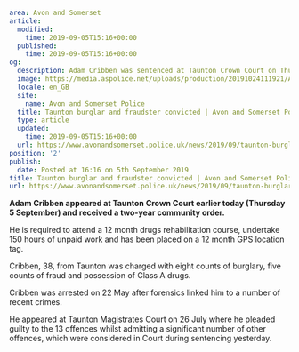 ```yaml
area: Avon and Somerset
article:
  modified:
    time: 2019-09-05T15:16+00:00
  published:
    time: 2019-09-05T15:16+00:00
og:
  description: Adam Cribben was sentenced at Taunton Crown Court on Thursday.
  image: https://media.aspolice.net/uploads/production/20191024111921/Adam-Cribben_for-web.jpg
  locale: en_GB
  site:
    name: Avon and Somerset Police
  title: Taunton burglar and fraudster convicted | Avon and Somerset Police
  type: article
  updated:
    time: 2019-09-05T15:16+00:00
  url: https://www.avonandsomerset.police.uk/news/2019/09/taunton-burglar-and-fraudster-convicted/
position: '2'
publish:
  date: Posted at 16:16 on 5th September 2019
title: Taunton burglar and fraudster convicted | Avon and Somerset Police
url: https://www.avonandsomerset.police.uk/news/2019/09/taunton-burglar-and-fraudster-convicted/
```

**Adam Cribben appeared at Taunton Crown Court earlier today (Thursday 5 September) and** **received a two-year community order.**

He is required to attend a 12 month drugs rehabilitation course, undertake 150 hours of unpaid work and has been placed on a 12 month GPS location tag.

Cribben, 38, from Taunton was charged with eight counts of burglary, five counts of fraud and possession of Class A drugs.

Cribben was arrested on 22 May after forensics linked him to a number of recent crimes.

He appeared at Taunton Magistrates Court on 26 July where he pleaded guilty to the 13 offences whilst admitting a significant number of other offences, which were considered in Court during sentencing yesterday.
